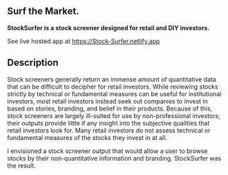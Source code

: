 ## Surf the Market.
**StockSurfer is a stock screener designed for retail and DIY investors.**

See live hosted app at https://Stock-Surfer.netlify.app

## Description

Stock screeners generally return an immense amount of quantitative data that can be difficult to decipher for retail investors. While reviewing stocks strictly by technical or fundamental measures can be useful for institutional investors, most retail investors instead seek out companies to invest in based on stories, branding, and belief in their products. Because of this, stock screeners are largely ill-suited for use by non-professional investors; their outputs provide little if any insight into the subjective qualities that retail investors look for. Many retail investors do not assess technical or fundamental measures of the stocks they invest in at all.

I envisioned a stock screener output that would allow a user to browse stocks by their non-quantitative information and branding. StockSurfer was the result.
